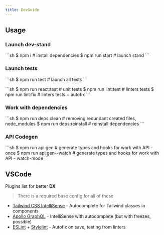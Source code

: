 ```yaml
---
title: DevGuide
---
```


## Usage

### Launch dev-stand
\`\`\`sh
$ npm i                   # install dependencies
$ npm run start           # launch stand
\`\`\`

### Launch tests
\`\`\`sh
$ npm run test            # launch all tests
\`\`\`

\`\`\`sh
$ npm run react:test      # unit tests
$ npm run lint:test       # linters tests
$ npm run lint:fix        # linters tests + autofix
\`\`\`

### Work with dependencies
\`\`\`sh
$ npm run deps:clean      # removing redundant created files, node_modules
$ npm run deps:reinstall  # reinstall dependencies
\`\`\`

### API Codegen
\`\`\`sh
$ npm run api:gen         # generate types and hooks for work with API - once
$ npm run api:gen--watch  # generate types and hooks for work with API - watch-mode
\`\`\`

## VSCode

Plugins list for better <b title="Developer Experience">DX</b>
> There is a required base config for all of these

- [Tailwind CSS IntelliSense](https://marketplace.visualstudio.com/items?itemName=bradlc.vscode-tailwindcss) - Autocomplete for Tailwind classes in components
- [Apollo GraphQL](https://marketplace.visualstudio.com/items?itemName=apollographql.vscode-apollo) - IntelliSense with autocomplete (but with freezes, possible)
- [ESLint](https://marketplace.visualstudio.com/items?itemName=dbaeumer.vscode-eslint) + [Stylelint](https://marketplace.visualstudio.com/items?itemName=stylelint.vscode-stylelint) - Autofix on save, testing from linters
